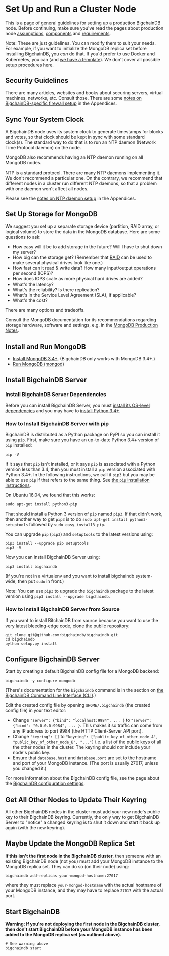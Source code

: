 # Set Up and Run a Cluster Node

This is a page of general guidelines for setting up a production BigchainDB node. Before continuing, make sure you've read the pages about production node [assumptions](node-assumptions.html), [components](node-components.html) and [requirements](node-requirements.html).

Note: These are just guidelines. You can modify them to suit your needs. For example, if you want to initialize the MongoDB replica set before installing BigchainDB, you _can_ do that. If you'd prefer to use Docker and Kubernetes, you can (and [we have a template](../cloud-deployment-templates/node-on-kubernetes.html)). We don't cover all possible setup procedures here.


## Security Guidelines

There are many articles, websites and books about securing servers, virtual machines, networks, etc. Consult those.
There are some [notes on BigchainDB-specific firewall setup](../appendices/firewall-notes.html) in the Appendices.


## Sync Your System Clock

A BigchainDB node uses its system clock to generate timestamps for blocks and votes, so that clock should be kept in sync with some standard clock(s). The standard way to do that is to run an NTP daemon (Network Time Protocol daemon) on the node.

MongoDB also recommends having an NTP daemon running on all MongoDB nodes.

NTP is a standard protocol. There are many NTP daemons implementing it. We don't recommend a particular one. On the contrary, we recommend that different nodes in a cluster run different NTP daemons, so that a problem with one daemon won't affect all nodes.

Please see the [notes on NTP daemon setup](../appendices/ntp-notes.html) in the Appendices.


## Set Up Storage for MongoDB

We suggest you set up a separate storage device (partition, RAID array, or logical volume) to store the data in the MongoDB database. Here are some questions to ask:

* How easy will it be to add storage in the future? Will I have to shut down my server?
* How big can the storage get? (Remember that [RAID](https://en.wikipedia.org/wiki/RAID) can be used to make several physical drives look like one.)
* How fast can it read & write data? How many input/output operations per second (IOPS)?
* How does IOPS scale as more physical hard drives are added?
* What's the latency?
* What's the reliability? Is there replication?
* What's in the Service Level Agreement (SLA), if applicable?
* What's the cost?

There are many options and tradeoffs.

Consult the MongoDB documentation for its recommendations regarding storage hardware, software and settings, e.g. in the [MongoDB Production Notes](https://docs.mongodb.com/manual/administration/production-notes/).


## Install and Run MongoDB

* [Install MongoDB 3.4+](https://docs.mongodb.com/manual/installation/). (BigchainDB only works with MongoDB 3.4+.)
* [Run MongoDB (mongod)](https://docs.mongodb.com/manual/reference/program/mongod/)


## Install BigchainDB Server

### Install BigchainDB Server Dependencies

Before you can install BigchainDB Server, you must [install its OS-level dependencies](../appendices/install-os-level-deps.html) and you may have to [install Python 3.4+](https://www.python.org/downloads/).

### How to Install BigchainDB Server with pip

BigchainDB is distributed as a Python package on PyPI so you can install it using `pip`. First, make sure you have an up-to-date Python 3.4+ version of `pip` installed:
```text
pip -V
```

If it says that `pip` isn't installed, or it says `pip` is associated with a Python version less than 3.4, then you must install a `pip` version associated with Python 3.4+. In the following instructions, we call it `pip3` but you may be able to use `pip` if that refers to the same thing. See [the `pip` installation instructions](https://pip.pypa.io/en/stable/installing/).

On Ubuntu 16.04, we found that this works:
```text
sudo apt-get install python3-pip
```

That should install a Python 3 version of `pip` named `pip3`. If that didn't work, then another way to get `pip3` is to do `sudo apt-get install python3-setuptools` followed by `sudo easy_install3 pip`.

You can upgrade `pip` (`pip3`) and `setuptools` to the latest versions using:
```text
pip3 install --upgrade pip setuptools
pip3 -V
```

Now you can install BigchainDB Server using:
```text
pip3 install bigchaindb
```

(If you're not in a virtualenv and you want to install bigchaindb system-wide, then put `sudo` in front.)

Note: You can use `pip3` to upgrade the `bigchaindb` package to the latest version using `pip3 install --upgrade bigchaindb`.


### How to Install BigchainDB Server from Source

If you want to install BitchainDB from source because you want to use the very latest bleeding-edge code, clone the public repository:
```text
git clone git@github.com:bigchaindb/bigchaindb.git
cd bigchaindb
python setup.py install
```


## Configure BigchainDB Server

Start by creating a default BigchainDB config file for a MongoDB backend:
```text
bigchaindb -y configure mongodb
```

(There's documentation for the `bigchaindb` command is in the section on [the BigchainDB Command Line Interface (CLI)](../server-reference/bigchaindb-cli.html).)

Edit the created config file by opening `$HOME/.bigchaindb` (the created config file) in your text editor:

* Change `"server": {"bind": "localhost:9984", ... }` to `"server": {"bind": "0.0.0.0:9984", ... }`. This makes it so traffic can come from any IP address to port 9984 (the HTTP Client-Server API port).
* Change `"keyring": []` to `"keyring": ["public_key_of_other_node_A", "public_key_of_other_node_B", "..."]` i.e. a list of the public keys of all the other nodes in the cluster. The keyring should _not_ include your node's public key.
* Ensure that `database.host` and `database.port` are set to the hostname and port of your MongoDB instance. (The port is usually 27017, unless you changed it.)

For more information about the BigchainDB config file, see the page about the [BigchainDB configuration settings](../server-reference/configuration.html).


## Get All Other Nodes to Update Their Keyring

All other BigchainDB nodes in the cluster must add your new node's public key to their BigchainDB keyring. Currently, the only way to get BigchainDB Server to "notice" a changed keyring is to shut it down and start it back up again (with the new keyring).


## Maybe Update the MongoDB Replica Set

**If this isn't the first node in the BigchainDB cluster**, then someone with an existing BigchainDB node (not you) must add your MongoDB instance to the MongoDB replica set. They can do so (on their node) using:
```text
bigchaindb add-replicas your-mongod-hostname:27017
```

where they must replace `your-mongod-hostname` with the actual hostname of your MongoDB instance, and they may have to replace `27017` with the actual port.


## Start BigchainDB

**Warning: If you're not deploying the first node in the BigchainDB cluster, then don't start BigchainDB before your MongoDB instance has been added to the MongoDB replica set (as outlined above).**

```text
# See warning above
bigchaindb start
```
